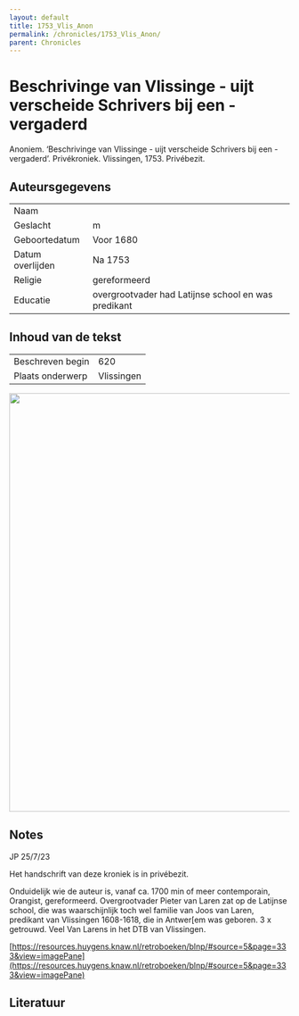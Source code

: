 ```yaml
---
layout: default
title: 1753_Vlis_Anon
permalink: /chronicles/1753_Vlis_Anon/
parent: Chronicles
--- 
```



# Beschrivinge van Vlissinge - uijt verscheide Schrivers bij een - vergaderd 

Anoniem. ‘Beschrivinge van Vlissinge - uijt verscheide Schrivers bij een - vergaderd’. Privékroniek. Vlissingen, 1753. Privébezit. 

## Auteursgegevens 

| | | 
| --------------- | --------------- | 
| Naam |   | 
| Geslacht | m | 
 | Geboortedatum | Voor 1680 | 
| Datum overlijden | Na 1753 | 
| Religie | gereformeerd | 
| Educatie | overgrootvader had Latijnse school en was predikant | 

## Inhoud van de tekst 

| | | 
| --------------- | --------------- | 
| Beschreven begin | 620 | 
| Plaats onderwerp | Vlissingen | 

[<img src="..\..\barplots_chronicles\1753_Vlis_Anon.jpg" width="750"/>](..\..\barplots_chronicles\1753_Vlis_Anon.jpg) 

## Notes 

JP 25/7/23

Het handschrift van deze kroniek is in privébezit.

Onduidelijk wie de auteur is, vanaf ca. 1700 min of meer contemporain,
Orangist, gereformeerd. Overgrootvader Pieter van Laren zat op de Latijnse
school, die was waarschijnlijk toch wel familie van Joos van Laren, predikant
van Vlissingen 1608-1618, die in Antwer[em was geboren. 3 x getrouwd. Veel Van
Larens in het DTB van Vlissingen.

[https://resources.huygens.knaw.nl/retroboeken/blnp/#source=5&page=333&view=imagePane](https://resources.huygens.knaw.nl/retroboeken/blnp/#source=5&page=333&view=imagePane)



## Literatuur 

